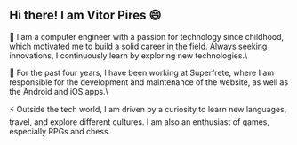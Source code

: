 ## Hi there! I am Vitor Pires 😄

💬 I am a computer engineer with a passion for technology since childhood, which motivated me to build a solid career in the field. Always seeking innovations, I continuously learn by exploring new technologies.\

🔭 For the past four years, I have been working at Superfrete, where I am responsible for the development and maintenance of the website, as well as the Android and iOS apps.\

⚡ Outside the tech world, I am driven by a curiosity to learn new languages, travel, and explore different cultures. I am also an enthusiast of games, especially RPGs and chess.
